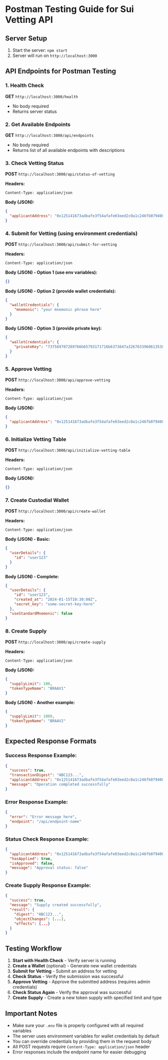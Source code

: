 # Postman Testing Guide for Sui Vetting API

## Server Setup
1. Start the server: `npm start`
2. Server will run on `http://localhost:3000`

## API Endpoints for Postman Testing

### 1. Health Check
**GET** `http://localhost:3000/health`
- No body required
- Returns server status

### 2. Get Available Endpoints
**GET** `http://localhost:3000/api/endpoints`
- No body required
- Returns list of all available endpoints with descriptions

### 3. Check Vetting Status
**POST** `http://localhost:3000/api/status-of-vetting`

**Headers:**
```
Content-Type: application/json
```

**Body (JSON):**
```json
{
  "applicantAddress": "0x125141673adbafe3f54afafe03eed2c0a1c246fb079408ced0454d8767e67c84"
}
```

### 4. Submit for Vetting (using environment credentials)
**POST** `http://localhost:3000/api/submit-for-vetting`

**Headers:**
```
Content-Type: application/json
```

**Body (JSON) - Option 1 (use env variables):**
```json
{}
```

**Body (JSON) - Option 2 (provide wallet credentials):**
```json
{
  "walletCredentials": {
    "mnemonic": "your mnemonic phrase here"
  }
}
```

**Body (JSON) - Option 3 (provide private key):**
```json
{
  "walletCredentials": {
    "privateKey": "737569707269766b65793171716b6373647a3267633968613530647079726e376c66646e386b34363437383875637a6b326d3967787339786c37756834367432363774793473"
  }
}
```

### 5. Approve Vetting
**POST** `http://localhost:3000/api/approve-vetting`

**Headers:**
```
Content-Type: application/json
```

**Body (JSON):**
```json
{
  "applicantAddress": "0x125141673adbafe3f54afafe03eed2c0a1c246fb079408ced0454d8767e67c84"
}
```

### 6. Initialize Vetting Table
**POST** `http://localhost:3000/api/initialize-vetting-table`

**Headers:**
```
Content-Type: application/json
```

**Body (JSON):**
```json
{}
```

### 7. Create Custodial Wallet
**POST** `http://localhost:3000/api/create-wallet`

**Headers:**
```
Content-Type: application/json
```

**Body (JSON) - Basic:**
```json
{
  "userDetails": {
    "id": "user123"
  }
}
```

**Body (JSON) - Complete:**
```json
{
  "userDetails": {
    "id": "user123",
    "created_at": "2024-01-15T10:30:00Z",
    "secret_key": "some-secret-key-here"
  },
  "useStandardMnemonic": false
}
```

### 8. Create Supply
**POST** `http://localhost:3000/api/create-supply`

**Headers:**
```
Content-Type: application/json
```

**Body (JSON):**
```json
{
  "supplyLimit": 100,
  "tokenTypeName": "BRAAV1"
}
```

**Body (JSON) - Another example:**
```json
{
  "supplyLimit": 1000,
  "tokenTypeName": "BRAAV2"
}
```

## Expected Response Formats

### Success Response Example:
```json
{
  "success": true,
  "transactionDigest": "ABC123...",
  "applicantAddress": "0x125141673adbafe3f54afafe03eed2c0a1c246fb079408ced0454d8767e67c84",
  "message": "Operation completed successfully"
}
```

### Error Response Example:
```json
{
  "error": "Error message here",
  "endpoint": "/api/endpoint-name"
}
```

### Status Check Response Example:
```json
{
  "applicantAddress": "0x125141673adbafe3f54afafe03eed2c0a1c246fb079408ced0454d8767e67c84",
  "hasApplied": true,
  "isApproved": false,
  "message": "Approval status: false"
}
```

### Create Supply Response Example:
```json
{
  "success": true,
  "message": "Supply created successfully",
  "result": {
    "digest": "ABC123...",
    "objectChanges": [...],
    "effects": {...}
  }
}
```

## Testing Workflow

1. **Start with Health Check** - Verify server is running
2. **Create a Wallet** (optional) - Generate new wallet credentials
3. **Submit for Vetting** - Submit an address for vetting
4. **Check Status** - Verify the submission was successful
5. **Approve Vetting** - Approve the submitted address (requires admin credentials)
6. **Check Status Again** - Verify the approval was successful
7. **Create Supply** - Create a new token supply with specified limit and type

## Important Notes

- Make sure your `.env` file is properly configured with all required variables
- The server uses environment variables for wallet credentials by default
- You can override credentials by providing them in the request body
- All POST requests require `Content-Type: application/json` header
- Error responses include the endpoint name for easier debugging